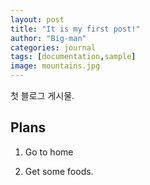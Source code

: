 ```yaml
---
layout: post
title: "It is my first post!"
author: "Big-man"
categories: journal
tags: [documentation,sample]
image: mountains.jpg
---
```


첫 블로그 게시물.

## Plans

1. Go to home

2. Get some foods.

<script src="https://gist.github.com/sanggnas/867bda03f472d3be23aed1d53356f06a.js"></script>